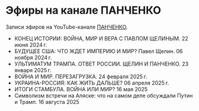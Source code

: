 # Эфиры на канале ПАНЧЕНКО

Записи эфиров на YouTube-канале [ПАНЧЕНКО](https://www.youtube.com/@PANCHENKODIANA).

- КОНЕЦ ИСТОРИИ: ВОЙНА, МИР И ВЕРА С ПАВЛОМ ЩЕЛИНЫМ. 22 июня 2024 г.
- БУДУЩЕЕ США: ЧТО ЖДЕТ ИМПЕРИЮ И МИР? Павел Щелин. 06 ноября 2024 г.
- УЛЬТИМАТУМ ТРАМПА. ОТВЕТ РОССИИ. ЩЕЛИН И ПАНЧЕНКО. 23 января 2025 г.
- ВОЙНА И МИР. ПЕРЕЗАГРУЗКА. 24 февраля 2025 г.
- УКРАИНА-РОССИЯ: КАК ЖИТЬ ДАЛЬШЕ? 06 апреля 2025 г.
- ИТОГИ СТАМБУЛА. ВОЙНА ИЛИ МИР? 16 мая 2025
- Символизм встречи на Аляске: что на самом деле обсуждали Путин и Трамп. 16 августа 2025
